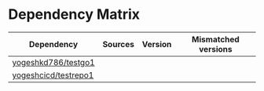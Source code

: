 # Dependency Matrix

Dependency | Sources | Version | Mismatched versions
---------- | ------- | ------- | -------------------
[yogeshkd786/testgo1](https://github.com/yogeshkd786/testgo1.git) |  | []() | 
[yogeshcicd/testrepo1](https://github.com/yogeshcicd/testrepo1.git) |  | []() | 
